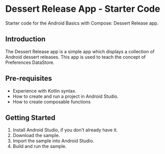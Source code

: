 Dessert Release App - Starter Code
=================================
Starter code for the Android Basics with Compose: Dessert Release app.

Introduction
------------
The Dessert Release app is a simple app which displays a collection of Android dessert releases.
This app is used to teach the concept of Preferences DataStore.

Pre-requisites
--------------

* Experience with Kotlin syntax.
* How to create and run a project in Android Studio.
* How to create composable functions

Getting Started
---------------

1. Install Android Studio, if you don't already have it.
2. Download the sample.
3. Import the sample into Android Studio.
4. Build and run the sample.